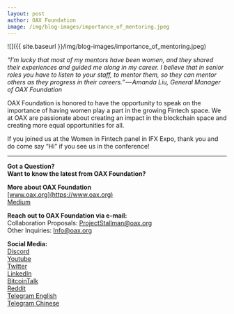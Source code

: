 ```yaml
---
layout: post
author: OAX Foundation
image: /img/blog-images/importance_of_mentoring.jpeg
---
```

![]({{ site.baseurl }}/img/blog-images/importance_of_mentoring.jpeg)

_“I’m lucky that most of my mentors have been women, and they shared their experiences and guided me along in my career. I believe that in senior roles you have to listen to your staff, to mentor them, so they can mentor others as they progress in their careers.” — Amanda Liu, General Manager of OAX Foundation_

OAX Foundation is honored to have the opportunity to speak on the importance of having women play a part in the growing Fintech space. We at OAX are passionate about creating an impact in the blockchain space and creating more equal opportunities for all.

If you joined us at the Women in Fintech panel in IFX Expo, thank you and do come say “Hi” if you see us in the conference!

---

**Got a Question?**  
**Want to know the latest from OAX Foundation?**  

**More about OAX Foundation**  
[www.oax.org](https://www.oax.org)  
[Medium](https://medium.com/@OAX_Foundation)  

**Reach out to OAX Foundation via e-mail:**  
Collaboration Proposals: [ProjectStallman@oax.org](mailto:ProjectStallman@oax.org)  
Other Inquiries: [Info@oax.org](mailto:Info@oax.org)  

**Social Media:**  
[Discord](https://discordapp.com/invite/ZH5YHkb)  
[Youtube](https://bit.ly/2Bvsk73)  
[Twitter](https://twitter.com/OAX_Foundation)  
[LinkedIn](https://www.linkedin.com/company/oax-foundation/)  
[BitcoinTalk](http://bitcointalk.org/index.php?topic=1943946)  
[Reddit](https://www.reddit.com/r/OpenANX/)  
[Telegram English](https://t.me/openanxteam)  
[Telegram Chinese](https://t.me/oax_cn)  